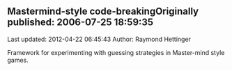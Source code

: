 ## Mastermind-style code-breakingOriginally published: 2006-07-25 18:59:35 
Last updated: 2012-04-22 06:45:43 
Author: Raymond Hettinger 
 
Framework for experimenting with guessing strategies in Master-mind style games.
